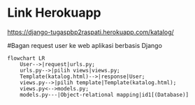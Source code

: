 # Link Herokuapp
https://django-tugaspbp2raspati.herokuapp.com/katalog/

#Bagan request user ke web aplikasi berbasis Django
```mermaid
flowchart LR
    User-->|request|urls.py;
    urls.py-->|pilih views|views.py;
    Template(katalog.html)-->|response|User;
    views.py-->|pilih template|Template(katalog.html);
    views.py<-->models.py;
    models.py---|Object-relational mapping|id1[(Database)]
```
